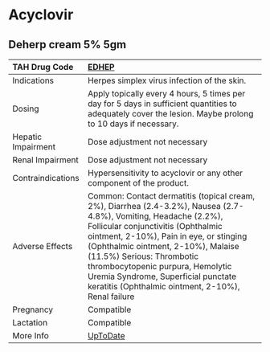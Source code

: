 # Acyclovir

## Deherp cream 5% 5gm

| TAH Drug Code      | [EDHEP](https://www.tahsda.org.tw/drugs/hissearch.php?drug_code=EDHEP)                                                                                                                                                                                                                                                                                                                                |
|:-------------------|:------------------------------------------------------------------------------------------------------------------------------------------------------------------------------------------------------------------------------------------------------------------------------------------------------------------------------------------------------------------------------------------------------|
| Indications        | Herpes simplex virus infection of the skin.                                                                                                                                                                                                                                                                                                                                                           |
| Dosing             | Apply topically every 4 hours, 5 times per day for 5 days in sufficient quantities to adequately cover the lesion. Maybe prolong to 10 days if necessary.                                                                                                                                                                                                                                             |
| Hepatic Impairment | Dose adjustment not necessary                                                                                                                                                                                                                                                                                                                                                                         |
| Renal Impairment   | Dose adjustment not necessary                                                                                                                                                                                                                                                                                                                                                                         |
| Contraindications  | Hypersensitivity to acyclovir or any other component of the product.                                                                                                                                                                                                                                                                                                                                  |
| Adverse Effects    | Common: Contact dermatitis (topical cream, 2%), Diarrhea (2.4-3.2%), Nausea (2.7-4.8%), Vomiting, Headache (2.2%), Follicular conjunctivitis (Ophthalmic ointment, 2-10%), Pain in eye, or stinging (Ophthalmic ointment, 2-10%), Malaise (11.5%) Serious: Thrombotic thrombocytopenic purpura, Hemolytic Uremia Syndrome, Superficial punctate keratitis (Ophthalmic ointment, 2-10%), Renal failure |
| Pregnancy          | Compatible                                                                                                                                                                                                                                                                                                                                                                                            |
| Lactation          | Compatible                                                                                                                                                                                                                                                                                                                                                                                            |
| More Info          | [UpToDate](https://www.uptodate.com/contents/acyclovir-drug-information)                                                                                                                                                                                                                                                                                                                              |

